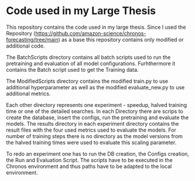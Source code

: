 # Code used in my Large Thesis
This repository contains the code used in my large thesis. Since I used the Repository (https://github.com/amazon-science/chronos-forecasting/tree/main) as a base this repository contains only modified or additional code.

The BatchScripts directory contains all batch scripts used to run the pretraining and evaluation of all model configurations. Furhthermore it contains the Batch script used to get the Training data.

The ModifiedScripts directory contains the modified train.py to use additional hyperparameter as well as the modified evaluate_new.py to use additional metrics.

Each other directory represents one experiment - speedup, halved training time or one of the detailed searches. In each Directory there are scrips to create the database, insert the configs, run the pretraining and evaluate the models. The results directory in each experiment directory contains the result files with the four used metrics used to evaluate the models. For number of training steps there is no directory as the model versions from the halved training times were used to evaluate this scaling parameter.

To redo an experiment one has to run the DB creation, the Configs creation, the Run and Evaluation Script. The scripts have to be executed in the Chronos environment and thus paths have to be adapted to the local environment.
